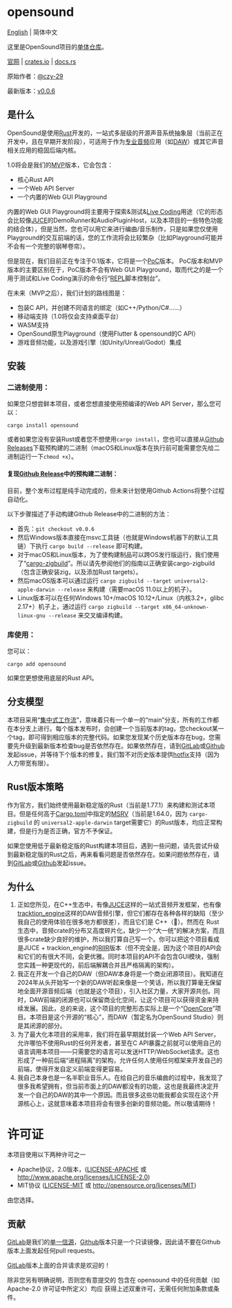 # opensound

[English](README.md) | 简体中文

这里是OpenSound项目的[单体仓库](https://en.wikipedia.org/wiki/Monorepo)。

[官网](https://opensound.run) | [crates.io](https://crates.io/crates/opensound) | [docs.rs](https://docs.rs/opensound/latest/opensound)

原始作者：[@czy-29](https://github.com/czy-29)

最新版本：[v0.0.6](https://github.com/opensound-org/opensound/releases/tag/v0.0.6)

## 是什么
OpenSound是使用[Rust](https://www.rust-lang.org/)开发的，一站式多层级的开源声音系统抽象层（当前正在开发中，且在早期开发阶段），可适用于作为[专业音频](https://en.wikipedia.org/wiki/Professional_audio)应用（如[DAW](https://en.wikipedia.org/wiki/Digital_audio_workstation)）或其它声音相关应用的稳固后端内核。

1.0将会是我们的[MVP](https://en.wikipedia.org/wiki/Minimum_viable_product)版本，它会包含：
- 核心Rust API
- 一个Web API Server
- 一个内置的Web GUI Playground

内置的Web GUI Playground将主要用于探索&测试&[Live Coding](https://en.wikipedia.org/wiki/Live_coding)用途（它的形态会比较像[JUCE](https://juce.com/)的DemoRunner和AudioPluginHost，以及本项目的一些特色功能的结合体），但是当然，您也可以用它来进行编曲/音乐制作，只是如果您仅使用Playground的交互前端的话，您的工作流将会比较繁杂（比如Playground可能并不会有一个完整的钢琴卷帘）。

但是现在，我们目前正在专注于0.1版本，它将是一个[PoC](https://en.wikipedia.org/wiki/Proof_of_concept)版本。
PoC版本和MVP版本的主要区别在于，PoC版本不会有Web GUI Playground，取而代之的是一个用于测试和Live Coding演示的命令行“[REPL](https://en.wikipedia.org/wiki/Read%E2%80%93eval%E2%80%93print_loop)脚本控制台”。

在未来（MVP之后），我们计划的路线图是：
- 包装C API，并创建不同语言的绑定（如C++/Python/C#……）
- 移动端支持（1.0将仅会支持桌面平台）
- WASM支持
- OpenSound原生Playground（使用Flutter & opensound的C API）
- 游戏音频功能，以及游戏引擎（如Unity/Unreal/Godot）集成

## 安装
### 二进制使用：
如果您只想尝鲜本项目，或者您想直接使用预编译的Web API Server，那么您可以：
```
cargo install opensound
```
或者如果您没有安装Rust或者您不想使用`cargo install`，您也可以直接从[Github Releases](https://github.com/opensound-org/opensound/releases)下载预构建的二进制（macOS和Linux版本在执行前可能需要您先给二进制运行一下`chmod +x`）。

#### 复现[Github Release](https://github.com/opensound-org/opensound/releases/tag/v0.0.6)中的预构建二进制：

目前，整个发布过程是纯手动完成的，但未来计划使用Github Actions将整个过程自动化。

以下步骤描述了手动构建Github Release中的二进制的方法：
- 首先：`git checkout v0.0.6`
- 然后Windows版本直接在msvc工具链（也就是Windows机器下的默认工具链）下执行 `cargo build --release` 即可构建。
- 对于macOS和Linux版本，为了使构建制品可以跨OS发行版运行，我们使用了“[cargo-zigbuild](https://crates.io/crates/cargo-zigbuild)”。所以请先参阅他们的指南以正确安装cargo-zigbuild（包含正确安装zig，以及添加Rust targets）。
- 然后macOS版本可以通过运行 `cargo zigbuild --target universal2-apple-darwin --release` 来构建（需要macOS 11.0以上的机子）。
- Linux版本可以在任何Windows 10+/macOS 10.12+/Linux（内核3.2+，glibc 2.17+）机子上，通过运行 `cargo zigbuild --target x86_64-unknown-linux-gnu --release` 来交叉编译构建。

### 库使用：
您可以：
```
cargo add opensound
```
如果您更想使用底层的Rust API。

## 分支模型
本项目采用“[集中式工作流](https://git-scm.com/book/zh/v2/%E5%88%86%E5%B8%83%E5%BC%8F-Git-%E5%88%86%E5%B8%83%E5%BC%8F%E5%B7%A5%E4%BD%9C%E6%B5%81%E7%A8%8B)”，意味着只有一个单一的“main”分支，所有的工作都在本分支上进行。每个版本发布时，会创建一个当前版本的tag，您checkout某一个tag，即可得到相应版本的完整代码。如果您发现某个历史版本存在bug，您需要先升级到最新版本检查bug是否依然存在。如果依然存在，请到[GitLab](https://gitlab.com/opensound-org/opensound/-/issues)或[Github](https://github.com/opensound-org/opensound/issues)发起issue，并等待下个版本的修复。我们暂不对历史版本提供[hotfix](https://en.wikipedia.org/wiki/Hotfix)支持（因为人力带宽有限）。

## Rust版本策略
作为官方，我们始终使用最新稳定版的Rust（当前是1.77.1）来构建和测试本项目。但是任何高于[Cargo.toml](Cargo.toml)中指定的[MSRV](https://doc.rust-lang.org/stable/cargo/reference/manifest.html#the-rust-version-field)（当前是1.64.0，因为 `cargo-zigbuild` 的 `universal2-apple-darwin` target需要它）的Rust版本，均应正常构建，但是行为是否正确，官方不予保证。

如果您使用低于最新稳定版的Rust构建本项目后，遇到一些问题，请先尝试升级到最新稳定版的Rust之后，再来看看问题是否依然存在。如果问题依然存在，请到[GitLab](https://gitlab.com/opensound-org/opensound/-/issues)或[Github](https://github.com/opensound-org/opensound/issues)发起issue。

## 为什么
1. 正如您所见，在C++生态中，有像[JUCE](https://juce.com/)这样的一站式音频开发框架，也有像[tracktion_engine](https://github.com/Tracktion/tracktion_engine)这样的DAW音频引擎，但它们都存在各种各样的缺陷（至少我自己的使用体验在很多地方都很差），而且它们是 C++（🤮）。然而在 Rust 生态中，音频crate的分布又高度碎片化，缺少一个“大一统”的解决方案，而且很多crate缺少良好的维护，所以我打算自己写一个。你可以把这个项目看成是JUCE + trackion_engine的[RIIR](https://github.com/ansuz/RIIR)版本（但不完全是，因为这个项目的API会和它们的有很大不同，会更优雅。同时本项目的API不会包含GUI模块，强制您实践一种更现代的，前后端解耦合并且严格隔离的架构）。
2. 我正在开发一个自己的DAW（但DAW本身将是一个商业闭源项目）。我知道在2024年从头开始写一个新的DAW听起来像是一个笑话，所以我打算毫无保留地全面开源音频后端（也就是这个项目），引入社区力量，大家开源共创。同时，DAW前端的闭源也可以保留商业化空间，让这个项目可以获得资金来持续发展。因此，总的来说，这个项目的完整形态实际上是一个“[OpenCore](https://en.wikipedia.org/wiki/Open-core_model)”项目。本项目是这个开源的“核心”，而DAW（暂定名为OpenSound Studio）则是其闭源的部分。
3. 为了最大化本项目的采用率，我们将在最早期就封装一个Web API Server，允许哪怕不使用Rust的任何开发者，甚至在C API暴露之前就可以使用自己的语言调用本项目——只需要您的语言可以发送HTTP/WebSocket请求。这也形成了一种前后端“进程隔离”的架构，允许任何人使用任何框架来开发自己的前端，使得开发自定义前端变得更容易。
4. 我自己本身也是一名半职业音乐人。在给自己的音乐编曲的过程中，我发现了很多我希望拥有，但当前市面上的DAW都没有的功能，这也是我最终决定开发一个自己的DAW的其中一个原因。而且很多这些功能我都会实现在这个开源核心上，这就意味着本项目将会有很多创新的音频功能。所以敬请期待！

# 许可证

本项目使用以下两种许可之一

 * Apache协议，2.0版本，([LICENSE-APACHE](LICENSE-APACHE) 或
   http://www.apache.org/licenses/LICENSE-2.0)
 * MIT协议 ([LICENSE-MIT](LICENSE-MIT) 或
   http://opensource.org/licenses/MIT)

由您选择。

## 贡献

[GitLab](https://gitlab.com/opensound-org/opensound)是我们的[单一信源](https://en.wikipedia.org/wiki/Single_source_of_truth)，[Github](https://github.com/opensound-org/opensound)版本只是一个只读镜像，因此请不要在Github版本上面发起任何pull requests。

[GitLab](https://gitlab.com/opensound-org/opensound)版本上面的合并请求是欢迎的！

除非您另有明确说明，否则您有意提交的
包含在 opensound 中的任何贡献（如 Apache-2.0 许可证中所定义）均应
获得上述双重许可，无需任何附加条款或条件。
